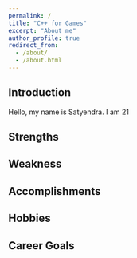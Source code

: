 ```yaml
---
permalink: /
title: "C++ for Games"
excerpt: "About me"
author_profile: true
redirect_from: 
  - /about/
  - /about.html
---
```


## Introduction

<!---
Introduce yourself, who are you? Where are you from? Why do you want to be a game programmer? What got you interested in game development? For example, you could tell about the moment in your life that you realized that you wanted to be a game programmer. 
-->
Hello, my name is Satyendra. I am 21
## Strengths

<!---
What are your strengths? What are you good at? Are you good in math? Do you like solving difficult problems? Do you consider yourself a critical thinker? Do you like to work in teams or do you do better as a solo flyer? What will you do to nourish your strengths?
-->

## Weakness

<!---
What are you not so good at? What do you find difficult? What do you want to improve about yourself? How do you think you can realize those improvements?
-->

## Accomplishments

<!---
What are you proud of? Have you participated in any sports? Did you win any awards? Did you make something cool with your friends? Use this section to brag about yourself!
-->

## Hobbies

<!---
What do you like doing in your spare time? What is your favorite video game (right now)? What kind of movies do you like? What kind of music do you like? Where is your favorite vacation spot?
-->

## Career Goals

<!---
What do you want to do when you graduate? What role do you see yourself in? Do you want to be the graphics programmer on your team or the gameplay programmer? Or maybe you are more interested in physics programming? Or maybe you'd just rather be the all-in-one guy that can help everyone in your team? Where do you want to work? Be specific! What companies appeal to you? Do you want to work in your home country or abroad? What steps do you need to take in order to acquire this job?
-->
